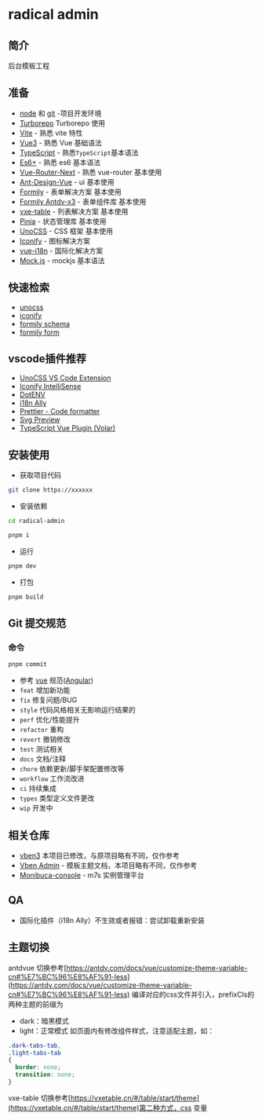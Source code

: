 <h1>radical admin</h1>

## 简介

后台模板工程

## 准备

- [node](http://nodejs.org/) 和 [git](https://git-scm.com/) -项目开发环境
- [Turborepo](https://turbo.build/repo/docs) Turborepo 使用
- [Vite](https://vitejs.dev/) - 熟悉 vite 特性
- [Vue3](https://v3.vuejs.org/) - 熟悉 Vue 基础语法
- [TypeScript](https://www.typescriptlang.org/) - 熟悉`TypeScript`基本语法
- [Es6+](http://es6.ruanyifeng.com/) - 熟悉 es6 基本语法
- [Vue-Router-Next](https://next.router.vuejs.org/) - 熟悉 vue-router 基本使用
- [Ant-Design-Vue](https://2x.antdv.com/docs/vue/introduce-cn/) - ui 基本使用
- [Formily](https://formilyjs.org/zh-CN/guide/learn-formily) - 表单解决方案 基本使用
- [Formily Antdv-x3](https://antdv-x3.formilyjs.org/guide/#%E4%BB%8B%E7%BB%8D) - 表单组件库 基本使用
- [vxe-table](https://vxetable.cn/#/grid/api) - 列表解决方案 基本使用
- [Pinia](https://pinia.vuejs.org/zh/introduction.html) - 状态管理库 基本使用
- [UnoCSS](https://unocss.dev/guide/) - CSS 框架 基本使用
- [Iconify](https://icon-sets.iconify.design/) - 图标解决方案
- [vue-i18n](https://vue-i18n.intlify.dev/guide/) - 国际化解决方案
- [Mock.js](https://github.com/nuysoft/Mock) - mockjs 基本语法

## 快速检索
- [unocss](https://unocss.dev/interactive/)
- [iconify](https://icon-sets.iconify.design/)
- [formily schema](https://vue.formilyjs.org/api/shared/schema.html#%E5%B1%9E%E6%80%A7)
- [formily form](https://core.formilyjs.org/zh-CN/api/models/form#form)

## vscode插件推荐

- [UnoCSS VS Code Extension](https://unocss.dev/integrations/vscode)
- [Iconify IntelliSense](https://marketplace.visualstudio.com/items?itemName=antfu.iconify)
- [DotENV](https://marketplace.visualstudio.com/items?itemName=mikestead.dotenv)
- [i18n Ally](https://marketplace.visualstudio.com/items?itemName=Lokalise.i18n-ally)
- [Prettier - Code formatter](https://marketplace.visualstudio.com/items?itemName=esbenp.prettier-vscode)
- [Svg Preview](https://marketplace.visualstudio.com/items?itemName=SimonSiefke.svg-preview)
- [TypeScript Vue Plugin (Volar)](https://marketplace.visualstudio.com/items?itemName=Vue.vscode-typescript-vue-plugin)

## 安装使用

- 获取项目代码

```bash
git clone https://xxxxxx
```

- 安装依赖

```bash
cd radical-admin

pnpm i
```

- 运行

```bash
pnpm dev
```

- 打包

```bash
pnpm build
```

## Git 提交规范

### 命令
```bash
pnpm commit
```
- 参考  [vue](https://github.com/vuejs/vue/blob/dev/.github/COMMIT_CONVENTION.md) 规范([Angular](https://github.com/conventional-changelog/conventional-changelog/tree/master/packages/conventional-changelog-angular))
- `feat` 增加新功能
- `fix` 修复问题/BUG
- `style` 代码风格相关无影响运行结果的
- `perf` 优化/性能提升
- `refactor` 重构
- `revert` 撤销修改
- `test` 测试相关
- `docs` 文档/注释
- `chore` 依赖更新/脚手架配置修改等
- `workflow` 工作流改进
- `ci` 持续集成
- `types` 类型定义文件更改
- `wip` 开发中

### 

## 相关仓库
- [vben3](https://github.com/vbenjs/vben3) 本项目已修改，与原项目略有不同，仅作参考
- [Vben Admin](https://doc.vvbin.cn/) - 模板主题文档，本项目略有不同，仅作参考
- [Monibuca-console](https://github.com/Monibuca/console) - m7s 实例管理平台

## QA
- 国际化插件（i18n Ally）不生效或者报错：尝试卸载重新安装

## 主题切换
antdvue 切换参考[https://antdv.com/docs/vue/customize-theme-variable-cn#%E7%BC%96%E8%AF%91-less](https://antdv.com/docs/vue/customize-theme-variable-cn#%E7%BC%96%E8%AF%91-less) 编译对应的css文件并引入，prefixCls的两种主题的前缀为
- dark：暗黑模式
- light：正常模式
如页面内有修改组件样式，注意适配主题，如：
```css
.dark-tabs-tab,
.light-tabs-tab
{
  border: none;
  transition: none;
}
```
vxe-table 切换参考[https://vxetable.cn/#/table/start/theme](https://vxetable.cn/#/table/start/theme)第二种方式，css 变量
